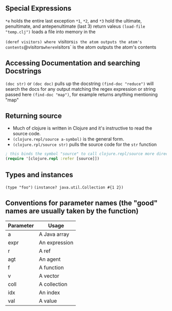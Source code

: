 
## Special Expressions
`*e` holds the entire last exception
`*1`, `*2`, and `*3` hold the ultimate, penultimate, and antepenultimate (last 3) return valeus
`(load-file "temp.clj")` loads a file into memory in the 

`(deref visitors) where `visitors` is the atom outputs the atom's contents
`@visitors` where `visitors` is the atom outputs the atom's contents

## Accessing Documentation and searching Docstrings
`(doc str)` or `(doc doc)` pulls up the docstring
`(find-doc "reduce")` will search the docs for any output matching the regex expression or string passed here
`(find-doc "map")`, for example returns anything mentioning "map"

## Returning source
- Much of clojure is written in Clojure and it's instructive to read the source code.
- `(clojure.repl/source a-symbol)` is the general form.
- `(clojure.rpl/source str)` pulls the source code for the `str` function

```clojure
; this binds the symbol "source" to call clojure.repl/source more directly
(require '[clojure.repl :refer [source]])
```

## Types and instances
`(type "foo")`
`(instance? java.util.Collection #{1 2})`

## Conventions for parameter names (the "good" names are usually taken by the function)
| Parameter | Usage         |
| --------- | ------------- |
| a         | A Java array  |
| expr      | An expression |
| r         | A ref         |
| agt       | An agent      |
| f         | A function    |
| v         | A vector      |
| coll      | A collection  |
| idx       | An index      |
| val       | A value       |


